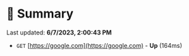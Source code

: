 # 📖 Summary
Last updated: **6/7/2023, 2:00:43 PM**

- `GET` [https://google.com](https://google.com) - **Up** (164ms)
